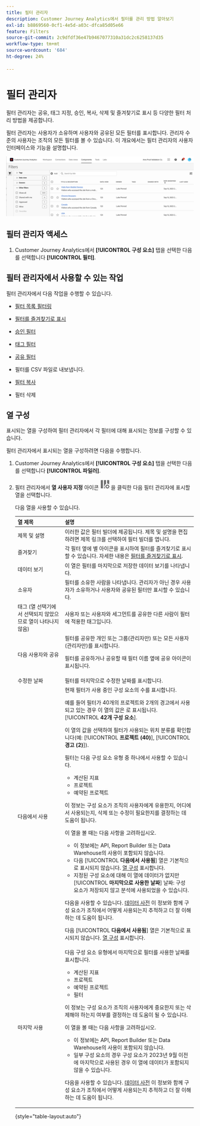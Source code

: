 ```yaml
---
title: 필터 관리자
description: Customer Journey Analytics에서 필터를 관리 방법 알아보기
exl-id: b8869560-0cf1-4e5d-a03c-dfca85d05e66
feature: Filters
source-git-commit: 2c9dfdf36e47b9467077310a31dc2c6258137d35
workflow-type: tm+mt
source-wordcount: '684'
ht-degree: 24%

---
```


# 필터 관리자

필터 관리자는 공유, 태그 지정, 승인, 복사, 삭제 및 즐겨찾기로 표시 등 다양한 필터 처리 방법을 제공합니다.

필터 관리자는 사용자가 소유하며 사용자와 공유된 모든 필터를 표시합니다. 관리자 수준의 사용자는 조직의 모든 필터를 볼 수 있습니다. 이 개요에서는 필터 관리자의 사용자 인터페이스와 기능을 설명합니다.

![](assets/filter-manager-ui.png)

## 필터 관리자 액세스

1. Customer Journey Analytics에서 **[!UICONTROL 구성 요소]** 탭을 선택한 다음 를 선택합니다 **[!UICONTROL 필터]**.

## 필터 관리자에서 사용할 수 있는 작업

필터 관리자에서 다음 작업을 수행할 수 있습니다.

* [필터 목록 필터링](/help/components/filters/filters-filter.md)

* [필터를 즐겨찾기로 표시](/help/components/filters/filters-favorite.md)

* [승인 필터](/help/components/filters/filters-approve.md)

* [태그 필터](/help/components/filters/filters-tag.md)

* [공유 필터](/help/components/filters/filters-share.md)

* 필터를 CSV 파일로 내보냅니다.

* [필터 복사](/help/components/filters/filters-copy.md)

* 필터 삭제

## 열 구성

표시되는 열을 구성하여 필터 관리자에서 각 필터에 대해 표시되는 정보를 구성할 수 있습니다.

필터 관리자에서 표시되는 열을 구성하려면 다음을 수행합니다.

1. Customer Journey Analytics에서 **[!UICONTROL 구성 요소]** 탭을 선택한 다음 를 선택합니다 **[!UICONTROL 파일러]**.

1. 필터 관리자에서 **열 사용자 지정** 아이콘 ![열 사용자 정의 아이콘](assets/customize-columns-icon.png)을 클릭한 다음 필터 관리자에 표시할 열을 선택합니다.

   다음 열을 사용할 수 있습니다.

   | 열 제목 | 설명 |
   |---|---|
   | 제목 및 설명 | 이러한 값은 필터 빌더에 제공됩니다. 제목 및 설명을 편집하려면 제목 링크를 선택하여 필터 빌더를 엽니다. |
   | 즐겨찾기 | 각 필터 옆에 별 아이콘을 표시하여 필터를 즐겨찾기로 표시할 수 있습니다. 자세한 내용은 [필터를 즐겨찾기로 표시](/help/components/filters/filters-favorite.md). |
   | 데이터 보기 | 이 열은 필터를 마지막으로 저장한 데이터 보기를 나타냅니다. |
   | 소유자 | 필터를 소유한 사람을 나타냅니다. 관리자가 아닌 경우 사용자가 소유하거나 사용자와 공유된 필터만 표시할 수 있습니다. |
   | 태그 (열 선택기에서 선택되지 않았으므로 열이 나타나지 않음) | 사용자 또는 사용자와 세그먼트를 공유한 다른 사람이 필터에 적용한 태그입니다. |
   | 다음 사용자와 공유 | 필터를 공유한 개인 또는 그룹(관리자만) 또는 모든 사용자(관리자만)를 표시합니다. <p>필터를 공유하거나 공유할 때 필터 이름 옆에 공유 아이콘이 표시됩니다.</p> |
   | 수정한 날짜 | 필터를 마지막으로 수정한 날짜를 표시합니다. |
   | 다음에서 사용 | 현재 필터가 사용 중인 구성 요소의 수를 표시합니다. <p>예를 들어 필터가 40개의 프로젝트와 2개의 경고에서 사용되고 있는 경우 이 열의 값은 로 표시됩니다. [!UICONTROL **42개 구성 요소**].</p> <p>이 열의 값을 선택하여 필터가 사용되는 위치 분류를 확인합니다(예: [!UICONTROL **프로젝트 (40)**], [!UICONTROL **경고 (2)**]).</p><p>필터는 다음 구성 요소 유형 중 하나에서 사용할 수 있습니다.</p> <ul><li>계산된 지표</li><li>프로젝트</li><li>예약된 프로젝트</li></ul><p>이 정보는 구성 요소가 조직의 사용자에게 유용한지, 어디에서 사용되는지, 삭제 또는 수정이 필요한지를 결정하는 데 도움이 됩니다.</p><p>이 열을 볼 때는 다음 사항을 고려하십시오.</p><ul><li>이 정보에는 API, Report Builder 또는 Data Warehouse의 사용이 포함되지 않습니다.</li><li>다음 [!UICONTROL **다음에서 사용됨**] 열은 기본적으로 표시되지 않습니다. [열 구성](#configure-columns) 표시합니다.</li><li>지정된 구성 요소에 대해 이 열에 데이터가 없지만 [!UICONTROL **마지막으로 사용한 날짜**] 날짜: 구성 요소가 저장되지 않고 분석에 사용되었을 수 있습니다.</li></ul><p>다음을 사용할 수 있습니다. [데이터 사전](/help/components/data-dictionary/data-dictionary-overview.md) 이 정보와 함께 구성 요소가 조직에서 어떻게 사용되는지 추적하고 더 잘 이해하는 데 도움이 됩니다.</p><p>다음 [!UICONTROL **다음에서 사용됨**] 열은 기본적으로 표시되지 않습니다. [열 구성](#configure-columns) 표시합니다.</p> |
   | 마지막 사용 | 다음 구성 요소 유형에서 마지막으로 필터를 사용한 날짜를 표시합니다. <ul><li>계산된 지표</li><li>프로젝트</li><li>예약된 프로젝트</li><li>필터</li></ul> <p>이 정보는 구성 요소가 조직의 사용자에게 중요한지 또는 삭제해야 하는지 여부를 결정하는 데 도움이 될 수 있습니다.</p><p>이 열을 볼 때는 다음 사항을 고려하십시오.</p><ul><li>이 정보에는 API, Report Builder 또는 Data Warehouse의 사용이 포함되지 않습니다.</li><li>일부 구성 요소의 경우 구성 요소가 2023년 9월 이전에 마지막으로 사용된 경우 이 열에 데이터가 포함되지 않을 수 있습니다.</li></ul><p>다음을 사용할 수 있습니다. [데이터 사전](/help/components/data-dictionary/data-dictionary-overview.md) 이 정보와 함께 구성 요소가 조직에서 어떻게 사용되는지 추적하고 더 잘 이해하는 데 도움이 됩니다. |

   {style="table-layout:auto"}
